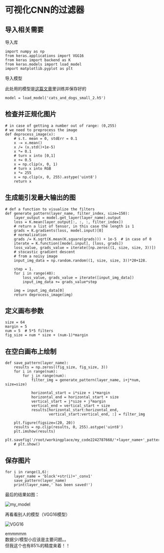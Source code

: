 
# 可视化CNN的过滤器

## 导入相关需要

导入库

    import numpy as np
    from keras.applications import VGG16
    from keras import backend as K
    from keras.models import load_model
    import matplotlib.pyplot as plt

导入模型  

此处用的模型是[这篇文章](http://101.133.217.104/%e7%94%a8%e5%b0%91%e9%87%8f%e6%95%b0%e6%8d%ae%e6%95%b0%e6%8d%ae%e5%a2%9e%e5%bc%ba%e8%ae%ad%e7%bb%83cnn/)里训练并保存好的

    model = load_model('cats_and_dogs_small_2.h5')

## 检查并正规化图片

    # in case of getting a number out of range: (0,255)
    # we need to preprocess the image
    def deprocess_image(x):
        # s.t. mean = 0, stdErr = 0.1
        x -= x.mean()
        x /= (x.std()+1e-5)
        x *= 0.1
        # turn x into [0,1]
        x += 0.5
        x = np.clip(x, 0, 1)
        # turn x into RGB
        x *= 255
        x = np.clip(x, 0, 255).astype('uint8')
        return x

## 生成能引发最大输出的图

    # def a function to visualize the filters
    def generate_pattern(layer_name, filter_index, size=150):
        layer_output = model.get_layer(layer_name).output
        loss = K.mean(layer_output[:, :, :, filter_index])
        # return a list of tensor, in this case the length is 1
        grads = K.gradients(loss, model.input)[0]
        # normalization
        grads /= K.sqrt(K.mean(K.square(grads))) + 1e-5  # in case of 0
        iterate = K.function([model.input], [loss, grads])
        loss_value, grads_value = iterate([np.zeros((1, size, size, 3))])
        # stocastic gradient descent
        # from a noisy image
        input_img_data = np.random.random((1, size, size, 3))*20+128.

        step = 1.
        for i in range(40):
            loss_value, grads_value = iterate([input_img_data])
            input_img_data += grads_value*step

        img = input_img_data[0]
        return deprocess_image(img)

## 定义画布参数

    size = 64
    margin = 5
    num = 5  # 5*5 filters
    fig_size = num * size + (num-1)*margin

## 在空白画布上绘制

    def save_pattern(layer_name):
        results = np.zeros((fig_size, fig_size, 3))
        for i in range(num):
            for j in range(num):
                filter_img = generate_pattern(layer_name, i+j*num, size=size)

                horizontal_start = i*size + i*margin
                horizontal_end = horizontal_start + size
                vertical_start = j*size + j*margin
                vertical_end = vertical_start + size
                results[horizontal_start:horizontal_end,
                        vertical_start:vertical_end, :] = filter_img

        plt.figure(figsize=(20, 20))
        results = np.clip(results, 0, 255).astype('uint8')
        plt.imshow(results)
        plt.savefig('/root/workingplace/my_code2242787668/'+layer_name+'_pattern')
        # plt.show()

## 保存图片

    for i in range(1,6):
        layer_name = 'block'+str(i)+'_conv1'
        save_pattern(layer_name)
        print(layer_name,' has been saved!')

最后的结果如图：

![my_model](http://q5ioolwed.bkt.clouddn.com/my_catdog_model.jpg)

再看看别人的模型（VGG16模型）

![VGG16](http://q5ioolwed.bkt.clouddn.com/VGG16.jpg)

emmmmm  
数据少/模型小应该是主要问题。。  
但我这个也有85%的精度来着！！
